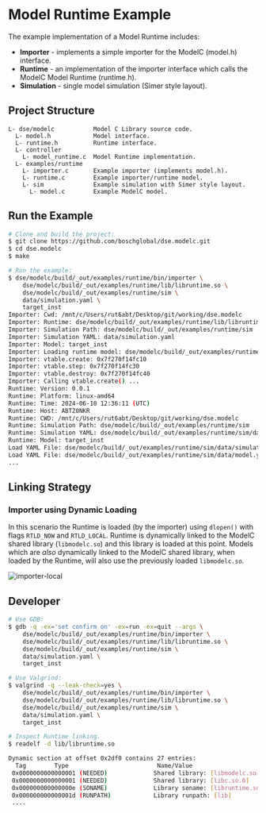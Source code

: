 <!--
Copyright 2024 Robert Bosch GmbH

SPDX-License-Identifier: Apache-2.0
-->

# Model Runtime Example

The example implementation of a Model Runtime includes:

* __Importer__ - implements a simple importer for the ModelC (model.h) interface.
* __Runtime__ - an implementation of the importer interface which calls the
  ModelC Model Runtime (runtime.h).
* __Simulation__ - single model simulation (Simer style layout).


## Project Structure

```text
L- dse/modelc           Model C Library source code.
  L- model.h            Model interface.
  L- runtime.h          Runtime interface.
  L- controller
    L- model_runtime.c  Model Runtime implementation.
  L- examples/runtime
    L- importer.c       Example importer (implements model.h).
    L- runtime.c        Example importer/runtime model.
    L- sim              Example simulation with Simer style layout.
      L- model.c        Example ModelC model.
```


## Run the Example

```bash
# Clone and build the project:
$ git clone https://github.com/boschglobal/dse.modelc.git
$ cd dse.modelc
$ make

# Run the example:
$ dse/modelc/build/_out/examples/runtime/bin/importer \
    dse/modelc/build/_out/examples/runtime/lib/libruntime.so \
    dse/modelc/build/_out/examples/runtime/sim \
    data/simulation.yaml \
    target_inst
Importer: Cwd: /mnt/c/Users/rut6abt/Desktop/git/working/dse.modelc
Importer: Runtime: dse/modelc/build/_out/examples/runtime/lib/libruntime.so
Importer: Simulation Path: dse/modelc/build/_out/examples/runtime/sim
Importer: Simulation YAML: data/simulation.yaml
Importer: Model: target_inst
Importer: Loading runtime model: dse/modelc/build/_out/examples/runtime/lib/libruntime.so ...
Importer: vtable.create: 0x7f270f14fc10
Importer: vtable.step: 0x7f270f14fc30
Importer: vtable.destroy: 0x7f270f14fc40
Importer: Calling vtable.create() ...
Runtime: Version: 0.0.1
Runtime: Platform: linux-amd64
Runtime: Time: 2024-06-10 12:36:11 (UTC)
Runtime: Host: ABTZ0NKR
Runtime: CWD: /mnt/c/Users/rut6abt/Desktop/git/working/dse.modelc
Runtime: Simulation Path: dse/modelc/build/_out/examples/runtime/sim
Runtime: Simulation YAML: dse/modelc/build/_out/examples/runtime/sim/data/simulation.yaml
Runtime: Model: target_inst
Load YAML File: dse/modelc/build/_out/examples/runtime/sim/data/simulation.yaml
Load YAML File: dse/modelc/build/_out/examples/runtime/sim/data/model.yaml
...
```


## Linking Strategy

### Importer using Dynamic Loading

In this scenario the Runtime is loaded (by the importer) using `dlopen()` with
flags `RTLD_NOW` and `RTLD_LOCAL`. Runtime is dynamically linked to the
ModelC shared library (`libmodelc.so`) and this library is loaded at this point.
Models which are _also_ dynamically linked to the ModelC shared library, when
loaded by the Runtime, will also use the previously loaded `libmodelc.so`.


![importer-local](../../../../doc/static/examples-runtime-importer-local.png)


## Developer

```bash
# Use GDB:
$ gdb -q -ex='set confirm on' -ex=run -ex=quit --args \
    dse/modelc/build/_out/examples/runtime/bin/importer \
    dse/modelc/build/_out/examples/runtime/lib/libruntime.so \
    dse/modelc/build/_out/examples/runtime/sim \
    data/simulation.yaml \
    target_inst

# Use Valgrind:
$ valgrind -q --leak-check=yes \
    dse/modelc/build/_out/examples/runtime/bin/importer \
    dse/modelc/build/_out/examples/runtime/lib/libruntime.so \
    dse/modelc/build/_out/examples/runtime/sim \
    data/simulation.yaml \
    target_inst

# Inspect Runtime linking.
$ readelf -d lib/libruntime.so

Dynamic section at offset 0x2df0 contains 27 entries:
  Tag        Type                         Name/Value
 0x0000000000000001 (NEEDED)             Shared library: [libmodelc.so]
 0x0000000000000001 (NEEDED)             Shared library: [libc.so.6]
 0x000000000000000e (SONAME)             Library soname: [libruntime.so]
 0x000000000000001d (RUNPATH)            Library runpath: [lib]
 ....
```
